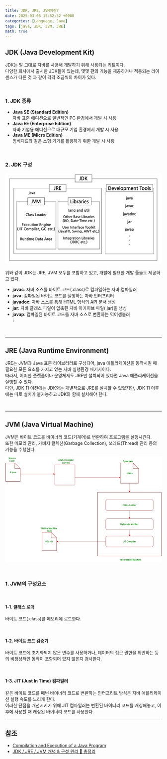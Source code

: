 ```yaml
---
title: JDK, JRE, JVM이란?
date: 2025-03-05 15:52:32 +0900
categories: [Language, Java]
tags: [java, JDK, JVM, JRE]
math: true
---
```


## **JDK (Java Development Kit)**
JDK는 말 그대로 자바를 사용해 개발하기 위해 사용되는 키트이다.  
다양한 회사에서 출시한 JDK들이 있는데, 몇몇 편의 기능을 제공하거나 적용되는 라이센스가 다른 것 과 같이 각각 조금씩의 차이가 있다.  

<br>

### **1. JDK 종류**
- **Java SE (Standard Edition)**  
  자바 표준 에디션으로 일반적인 PC 환경에서 개발 시 사용
- **Java EE (Enterprise Edition)**  
  자바 기업용 에디션으로 대규모 기업 환경에서 개발 시 사용
- **Java ME (Micro Edition)**  
  임베디드와 같은 소형 기기를 활용하기 위한 개발 시 사용

<br>

### **2. JDK 구성**
![](/imgs/JDK_1.png)

위와 같이 JDK는 JRE, JVM 모두를 포함하고 있고, 개발에 필요한 개발 툴들도 제공하고 있다.  
- **javac**: 자바 소스를 바이트 코드(.class)로 컴파일하는 자바 컴파일러
- **java**: 컴파일된 바이트 코드를 실행하는 자바 인터프리터
- **javadoc**: 자바 소스를 통해 HTML 형식의 API 문서 생성
- **jar**: 자바 클래스 파일이 압축된 자바 아카이브 파일(.jar)을 생성
- **javap**: 컴파일된 바이트 코드를 자바 소스로 변환하는 역어셈블러  
⁝

<br>

---
## **JRE (Java Runtime Environment)**
JRE는 JVM과 Java 표준 라이브러리로 구성되어, java 애플리케이션을 동작시킬 때 필요한 모든 요소를 가지고 있는 자바 실행환경 패키지이다.  
따라서, 어떠한 플랫폼이나 운영체제도 JRE만 설치되어 있다면 Java 애플리케이션을 실행할 수 있다.  
다만, JDK 11 이전에는 JDK와는 개별적으로 JRE를 설치할 수 있었지만, JDK 11 이후에는 따로 설치가 불가능하고 JDK와 함께 설치해야 한다.

<br>

---
## **JVM (Java Virtual Machine)**
JVM은 바이트 코드를 바이너리 코드(기계어)로 변환하여 프로그램을 실행시킨다.  
또한 메모리 관리, 가비지 컬렉션(Garbage Collection), 쓰레드(Thread) 관리 등의 기능을 수행한다.

![](/imgs/JVM_1.png)

<br>

### **1. JVM의 구성요소**

<br>

#### **1-1. 클래스 로더**  
바이트 코드(.class)를 메모리에 로드한다.

<br>

#### **1-2. 바이트 코드 검증기**  
바이트 코드에 초기화되지 않은 변수를 사용하거나, 데이터의 접근 권한을 위반하는 등의 비정상적인 동작이 포함되어 있지 않은지 검사한다.

<br>

#### **1-3. JIT (Just In Time) 컴파일러**  
같은 바이트 코드를 매번 바이너리 코드로 변환하는 인터프리트 방식은 자바 애플리케이션 실행 속도를 느리게 한다.  
이러한 단점을 개선시키기 위해 JIT 컴파일러는 변환된 바이너리 코드를 캐싱해놓고, 이후에 사용할 때 캐싱된 바이너리 코드를 사용한다.

---
## **참조**
- [Compilation and Execution of a Java Program](https://www.geeksforgeeks.org/compilation-execution-java-program/)  
- [JDK / JRE / JVM 개념 & 구성 원리 💯 총정리](https://inpa.tistory.com/entry/JAVA-%E2%98%95-JDK-JRE-JVM-%EA%B0%9C%EB%85%90-%EA%B5%AC%EC%84%B1-%EC%9B%90%EB%A6%AC-%F0%9F%92%AF-%EC%99%84%EB%B2%BD-%EC%B4%9D%EC%A0%95%EB%A6%AC#thankYou)
